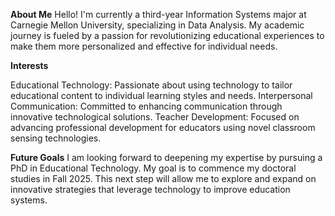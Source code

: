 **About Me**
Hello! I'm currently a third-year Information Systems major at Carnegie Mellon University, specializing in Data Analysis. My academic journey is fueled by a passion for revolutionizing educational experiences to make them more personalized and effective for individual needs.

**Interests**





Educational Technology: Passionate about using technology to tailor educational content to individual learning styles and needs.
Interpersonal Communication: Committed to enhancing communication through innovative technological solutions.
Teacher Development: Focused on advancing professional development for educators using novel classroom sensing technologies.


**Future Goals**
I am looking forward to deepening my expertise by pursuing a PhD in Educational Technology. My goal is to commence my doctoral studies in Fall 2025. This next step will allow me to explore and expand on innovative strategies that leverage technology to improve education systems.
